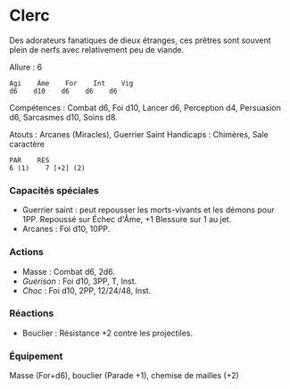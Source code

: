 # Clerc
Des adorateurs fanatiques de dieux étranges, ces prêtres sont souvent plein de nerfs avec relativement peu de viande.

Allure : 6    

    Agi    Âme    For    Int    Vig
    d6    d10    d6    d6    d6

Compétences : Combat d6, Foi d10, Lancer d6, Perception d4, Persuasion d6, Sarcasmes d10, Soins d8.

Atouts : Arcanes (Miracles), Guerrier Saint
Handicaps : Chimères, Sale caractère

    PAR    RES
    6 (1)    7 [+2] (2) 
### Capacités spéciales
- Guerrier saint : peut repousser les morts-vivants et les démons pour 1PP. Repoussé sur Échec d'Âme, +1 Blessure sur 1 au jet.
- Arcanes : Foi d10, 10PP.


### Actions
- Masse : Combat d6, 2d6.
- _Guérison_ : Foi d10, 3PP, T, Inst.
- _Choc_ : Foi d10, 2PP, 12/24/48, Inst.

### Réactions
- Bouclier : Résistance +2 contre les projectiles.

### Équipement
Masse (For+d6), bouclier (Parade +1), chemise de mailles (+2)
